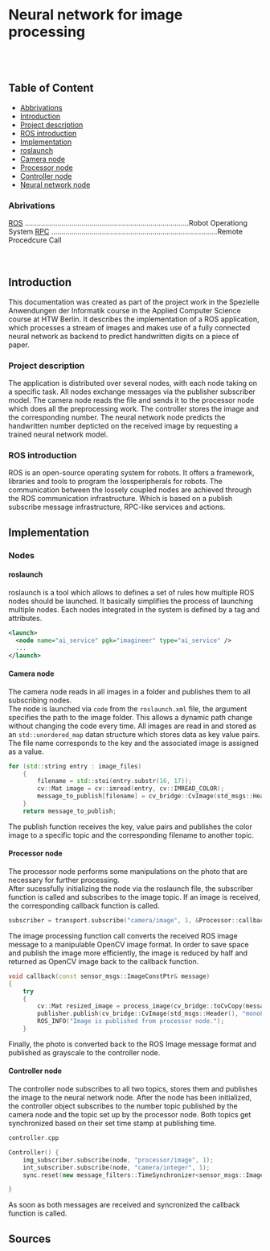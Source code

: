 # Neural network for image processing
</br></br>

## Table of Content
- [Abbrivations](#abbrivations)
- [Introduction](#introduction)
- [Project description](#project-description)
- [ROS introduction](#ros-introduction)
- [Implementation](#implementation) 
- [roslaunch](#roslaunch)
- [Camera node](#camera-node)
- [Processor node](#processor-node)
- [Controller node](#controller-node)
- [Neural network node](#neural-network-node)

### Abrivations
[ROS](#ros) .................................................................................Robot Operationg System
[RPC](#rpc) ..................................................................................Remote Procedcure Call
</br>
</br>
</br>
## Introduction
This documentation was created as part of the project work in the Spezielle Anwendungen der Informatik course in the Applied Computer Science course at HTW Berlin. It describes the implementation of a ROS application, which processes a stream of images and makes use of a fully connected neural network as backend to predict handwritten digits on a piece of paper.
</br>
### Project description
The application is distributed over several nodes, with each node taking on a specific task. All nodes exchange messages via the publisher subscriber model. The camera node reads the file and sends it to the processor node which does all the preprocessing work. The controller stores the image and the corresponding number. The neural network node predicts the handwritten number depticted on the received image by requesting a trained neural network model.
</br>
### ROS introduction
ROS  is an open-source operating system for robots.  It offers a framework, libraries and tools to program the lossperipherals for robots. The communication between the lossely coupled nodes are achieved through the ROS communication infrastructure. Which is based on a publish subscribe message infrastructure, RPC-like services and actions. 
</br>
## Implementation

### Nodes

#### roslaunch
roslaunch is a tool which allows to defines a set of rules how multiple ROS nodes should be launched. It basically simplifies the process of launching multiple nodes. Each nodes integrated in the system is defined by a tag and attributes.
```xml 
<launch>
  <node name="ai_service" pgk="imagineer" type="ai_service" />
  ...
</launch>
```
#### Camera node
The camera node reads in all images in a folder and publishes them to all subscribing nodes.</br>
The node is launched via ``code`` from the ```roslaunch.xml``` file, the argument specifies the path to the image folder. This allows a dynamic path change without changing the code every time. All images are read in and stored as an ```std::unordered_map``` datan structure which stores data as key value pairs. The file name corresponds to the key and the associated image is assigned as a value.</br>

```cpp
for (std::string entry : image_files)
    {
        filename = std::stoi(entry.substr(16, 17));
        cv::Mat image = cv::imread(entry, cv::IMREAD_COLOR);
        message_to_publish[filename] = cv_bridge::CvImage(std_msgs::Header(), "bgr8", image).toImageMsg(); // adds filename as key and cv_bridge Image as value  
    }
    return message_to_publish; 
```

The publish function receives the key, value pairs and publishes the color image to a specific topic and the corresponding filename to another topic.
</br>
#### Processor node
The processor node performs some manipulations on the photo that are necessary for further processing.</br>
After sucessfully initializing the node via the roslaunch file, the subscriber function is called and subscribes to the image topic. If an image is received, the corresponding callback function is called.</br>

```cpp
subscriber = transport.subscribe("camera/image", 1, &Processor::callback, this);
```
The image processing function call converts the received ROS image message to a manipulable OpenCV image format. In order to save space and publish the image more efficiently, the image is reduced by half and returned as OpenCV image back to the callback function.   
```c++
void callback(const sensor_msgs::ImageConstPtr& message)
{
    try
    {
        cv::Mat resized_image = process_image(cv_bridge::toCvCopy(message)->image); // Converts the cv_bridge back to a ros image and processes it.
        publisher.publish(cv_bridge::CvImage(std_msgs::Header(), "mono8", resized_image).toImageMsg()); 
        ROS_INFO("Image is published from processor node.");
    }
```      
Finally, the photo is converted back to the ROS Image message format and published as grayscale to the controller node.

#### Controller node
The controller node subscribes to all two topics, stores them and publishes the image to the neural network node.
After the node has been initialized, the controller object subscribes to the number topic published by the camera node and the topic set up by the processor node. Both topics get synchronized based on their set time stamp at publishing time. 

```c++
controller.cpp

Controller() {
    img_subscriber.subscribe(node, "processor/image", 1);
    int_subscriber.subscribe(node, "camera/integer", 1); 
    sync.reset(new message_filters::TimeSynchronizer<sensor_msgs::Image, imagineer::Number>(img_subscriber, int_subscriber, 10));

}
```
As soon as both messages are received and syncronized the callback function is called.

## Sources
